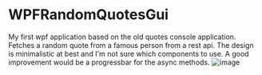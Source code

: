 # WPFRandomQuotesGui
My first wpf application based on the old quotes console application. Fetches a random quote from a famous person from a rest api. The design is minimalistic at best and I'm not sure which components to use. A good improvement would be a progressbar for the async methods. 
![image](https://github.com/gogosimba/WPFRandomQuotesGui/assets/111742024/10336b24-0275-476d-8dd9-b4a05aa55928)
